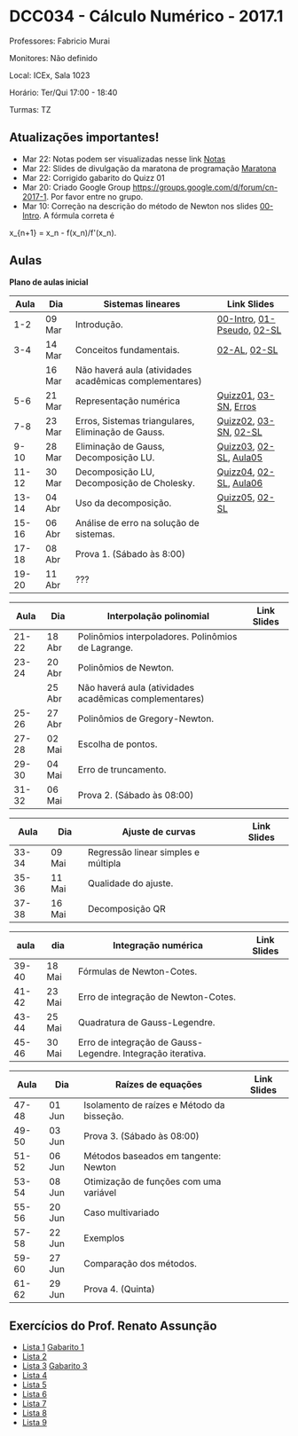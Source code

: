 DCC034 - Cálculo Numérico - 2017.1
==================================

Professores: Fabricio Murai

Monitores: Não definido

Local: ICEx, Sala 1023

Horário: Ter/Qui 17:00 - 18:40

Turmas: TZ

Atualizações importantes!
-------------------------
* Mar 22: Notas podem ser visualizadas nesse link [Notas]
* Mar 22: Slides de divulgação da maratona de programação [Maratona]
* Mar 22: Corrigido gabarito do Quizz 01
* Mar 20: Criado Google Group https://groups.google.com/d/forum/cn-2017-1. Por favor entre no grupo.
* Mar 10: Correção na descrição do método de Newton nos slides [00-Intro]. A fórmula correta é

 x_{n+1} = x_n - f(x_n)/f'(x_n).

Aulas
-----

**Plano de aulas inicial**

|Aula  |  Dia     | Sistemas lineares                                            | Link Slides |
|------|----------|--------------------------------------------------------------|-------------|
|1-2   |  09 Mar  | Introdução.                                                  |[00-Intro], [01-Pseudo], [02-SL]|
|3-4   |  14 Mar  | Conceitos fundamentais.                                      |[02-AL], [02-SL] |
|      |  16 Mar  | Não haverá aula (atividades acadêmicas complementares)       |             |
|5-6   |  21 Mar  | Representação numérica                                       |[Quizz01], [03-SN], [Erros]|
|7-8   |  23 Mar  | Erros, Sistemas triangulares, Eliminação de Gauss.           |[Quizz02], [03-SN], [02-SL]      |
|9-10  |  28 Mar  | Eliminação de Gauss, Decomposição LU.                        |[Quizz03], [02-SL], [Aula05] |
|11-12 |  30 Mar  | Decomposição LU, Decomposição de Cholesky.                   |[Quizz04], [02-SL], [Aula06] |
|13-14 |  04 Abr  | Uso da decomposição.                                         |[Quizz05], [02-SL]             |
|15-16 |  06 Abr  | Análise de erro na solução de sistemas.                      |             |
|17-18 |  08 Abr  | Prova 1. (Sábado às 8:00)                                    |             |
|19-20 |  11 Abr  | ???                                                          |             |

|Aula  |  Dia     | Interpolação polinomial                                      | Link Slides |
|------|----------|--------------------------------------------------------------|-------------|
|21-22 |  18 Abr  | Polinômios interpoladores. Polinômios de Lagrange.           |             |
|23-24 |  20 Abr  | Polinômios de Newton.                                        |             |
|      |  25 Abr  | Não haverá aula (atividades acadêmicas complementares)       |             |
|25-26 |  27 Abr  | Polinômios de Gregory-Newton.                                |             |
|27-28 |  02 Mai  | Escolha de pontos.                                           |             |
|29-30 |  04 Mai  | Erro de truncamento.                                         |             |
|31-32 |  06 Mai  | Prova 2. (Sábado às 08:00)                                   |             |

|Aula  |  Dia     | Ajuste de curvas                                             | Link Slides |
|------|----------|--------------------------------------------------------------|-------------|
|33-34 |  09 Mai  | Regressão linear simples e múltipla                          |             |
|35-36 |  11 Mai  | Qualidade do ajuste.                                         |             |
|37-38 |  16 Mai  | Decomposição QR                                              |             |

|aula  |  dia     | Integração numérica                                          | Link Slides |
|------|----------|--------------------------------------------------------------|-------------|
|39-40 |  18 Mai  | Fórmulas de Newton-Cotes.                                    |             |
|41-42 |  23 Mai  | Erro de integração de Newton-Cotes.                          |             |
|43-44 |  25 Mai  | Quadratura de Gauss-Legendre.                                |             |
|45-46 |  30 Mai  | Erro de integração de Gauss-Legendre. Integração iterativa.  |             |

|Aula  |  Dia     | Raízes de equações                                           | Link Slides |
|------|----------|--------------------------------------------------------------|-------------|
|47-48 |  01 Jun  | Isolamento de raízes e Método da bisseção.                   |             |
|49-50 |  03 Jun  | Prova 3. (Sábado às 08:00)                                   |             |
|51-52 |  06 Jun  | Métodos baseados em tangente: Newton                         |             |
|53-54 |  08 Jun  | Otimização de funções com uma variável                       |             |
|55-56 |  20 Jun  | Caso multivariado                                            |             |
|57-58 |  22 Jun  | Exemplos                                                     |             |
|59-60 |  27 Jun  | Comparação dos métodos.                                      |             |
|61-62 |  29 Jun  | Prova 4. (Quinta)                                            |             |


Exercícios do Prof. Renato Assunção
-----------------------------------
 * [Lista 1] [Gabarito 1]
 * [Lista 2]
 * [Lista 3] [Gabarito 3]
 * [Lista 4]
 * [Lista 5]
 * [Lista 6]
 * [Lista 7]
 * [Lista 8]
 * [Lista 9]

[Lista 1]: http://homepages.dcc.ufmg.br/~assuncao/an/Lista01.pdf
[Gabarito 1]: http://homepages.dcc.ufmg.br/~assuncao/an/gabarito_lista_01.pdf
[Lista 2]: http://homepages.dcc.ufmg.br/~assuncao/an/Lista02.pdf
[Lista 3]: http://homepages.dcc.ufmg.br/~assuncao/an/Lista03.pdf
[Gabarito 3]: http://homepages.dcc.ufmg.br/~assuncao/an/gabarito_lista_03.pdf
[Lista 4]: http://homepages.dcc.ufmg.br/~assuncao/an/Lista04.pdf
[Lista 5]: http://homepages.dcc.ufmg.br/~assuncao/an/Lista05.pdf
[Lista 6]: http://homepages.dcc.ufmg.br/~assuncao/an/Exerc06.pdf
[Lista 7]: http://homepages.dcc.ufmg.br/~assuncao/an/Lista07.pdf
[Lista 8]: http://homepages.dcc.ufmg.br/~assuncao/an/Lista08.pdf
[Lista 9]: http://homepages.dcc.ufmg.br/~assuncao/an/Lista09.pdf


[00-Intro]: ../../ancn_slides/00tz-Intro.pdf
[01-Pseudo]: ../../ancn_slides/01-Conceitos.pdf
[02-SL]: ../../ancn_slides/02-SistemasLineares.pdf
[02-AL]: ../../ancn_slides/A02-RevisaoAL.pdf
[03-SN]: ../../ancn_slides/A03-SistemasNumericos.pdf
[04-SL]: ../../ancn_slides/A04-SistemasLineares.pdf
[Aula05]: ../../ancn_slides/A05-DecomposicaoLU.pdf
[Aula06]: ../../ancn_slides/A06-Cholesky.pdf
[Erros]: ../../ancn_slides/03-PontoFlutuanteErros.pdf
[Quizz01]: ../../ancn_slides/quizz01.pdf
[Quizz02]: ../../ancn_slides/gabarito02.pdf
[Quizz03]: ../../ancn_slides/gabarito03.pdf
[Quizz04]: ../../ancn_slides/gabarito04.pdf
[Quizz05]: ../../ancn_slides/gabarito05.pdf
[Maratona]: ../../ancn_slides/divulgacao-maratona.pdf
[Notas]: https://drive.google.com/open?id=0B_VgRZWkTtUlZGNISHpNYzJIYlU

